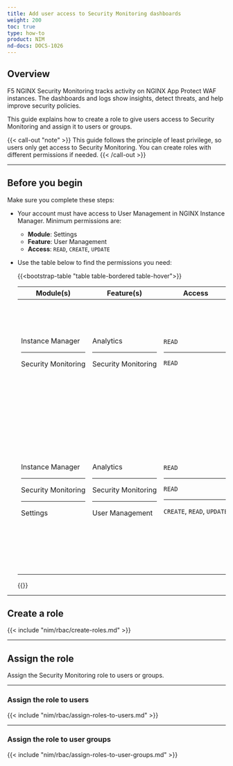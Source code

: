```yaml
---
title: Add user access to Security Monitoring dashboards
weight: 200
toc: true
type: how-to
product: NIM
nd-docs: DOCS-1026
---
```


## Overview

F5 NGINX Security Monitoring tracks activity on NGINX App Protect WAF instances. The dashboards and logs show insights, detect threats, and help improve security policies.

This guide explains how to create a role to give users access to Security Monitoring and assign it to users or groups.

{{< call-out "note" >}}
This guide follows the principle of least privilege, so users only get access to Security Monitoring. You can create roles with different permissions if needed.
{{< /call-out >}}

---

## Before you begin

Make sure you complete these steps:

- Your account must have access to User Management in NGINX Instance Manager. Minimum permissions are:

  - **Module**: Settings
  - **Feature**: User Management
  - **Access**: `READ`, `CREATE`, `UPDATE`

- Use the table below to find the permissions you need:

  {{<bootstrap-table "table table-bordered table-hover">}}

  | Module(s)                         | Feature(s)            | Access                     | Description                                                                                              |
  |-----------------------------------|-----------------------|----------------------------|----------------------------------------------------------------------------------------------------------|
  | Instance&nbsp;Manager <hr> Security&nbsp;Monitoring | Analytics <hr> Security&nbsp;Monitoring | `READ` <hr> `READ`            | Gives read-only access to Security Monitoring dashboards. Users cannot access NGINX Instance Manager or Settings. |
  | Instance&nbsp;Manager <hr> Security&nbsp;Monitoring <hr> Settings | Analytics <hr> Security&nbsp;Monitoring <hr> User Management | `READ` <hr> `READ` <hr> `CREATE`,&nbsp;`READ`,&nbsp;`UPDATE` | Lets users view dashboards and manage accounts and roles.<br><br>{{< icon "lightbulb" >}} Best for "super-users" who manage dashboard access. Does not allow deleting accounts. |

  {{</bootstrap-table>}}

---

## Create a role

{{< include "nim/rbac/create-roles.md" >}}

---

## Assign the role

Assign the Security Monitoring role to users or groups.

---

### Assign the role to users

{{< include "nim/rbac/assign-roles-to-users.md" >}}

---

### Assign the role to user groups

{{< include "nim/rbac/assign-roles-to-user-groups.md" >}}
